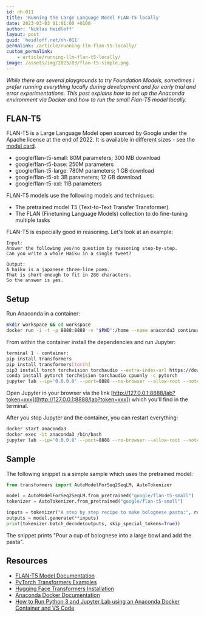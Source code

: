 ```yaml
---
id: nh-011
title: 'Running the Large Language Model FLAN-T5 locally'
date: 2023-03-03 01:01:00 +0100
author: 'Niklas Heidloff'
layout: post
guid: 'heidloff.net/nh-011'
permalink: /article/running-llm-flan-t5-locally/
custom_permalink:
    - article/running-llm-flan-t5-locally/
image: /assets/img/2023/03/flan-t5-simple.png
---
```


*While there are several playgrounds to try Foundation Models, sometimes I prefer running everything locally during development and for early trial and error experimentations. This post explains how to set up the Anaconda environment via Docker and how to run the small Flan-T5 model locally.*

## FLAN-T5

FLAN-T5 is a Large Language Model open sourced by Google under the Apache license at the end of 2022. It is available in different sizes - see the [model card](https://huggingface.co/docs/transformers/model_doc/flan-t5).

* google/flan-t5-small: 80M parameters; 300 MB download
* google/flan-t5-base: 250M parameters
* google/flan-t5-large: 780M parameters; 1 GB download
* google/flan-t5-xl: 3B parameters; 12 GB download
* google/flan-t5-xxl: 11B parameters

FLAN-T5 models use the following models and techniques:

* The pretrained model T5 (Text-to-Text Transfer Transformer)
* The FLAN (Finetuning Language Models) collection to do fine-tuning multiple tasks

FLAN-T5 is especially good in reasoning. Let's look at an example:

```text
Input:
Answer the following yes/no question by reasoning step-by-step.
Can you write a whole Haiku in a single tweet?

Output:
A haiku is a japanese three-line poem.
That is short enough to fit in 280 characters. 
So the answer is yes.
```


## Setup

Run Anaconda in a container:

```bash
mkdir workspace && cd workspace
docker run -i -t -p 8888:8888 -v "$PWD":/home --name anaconda3 continuumio/anaconda3
```

From within the container install the dependencies and run Jupyter:

```bash
terminal 1 - container:
pip install transformers
pip install transformers[torch]
pip3 install torch torchvision torchaudio --extra-index-url https://download.pytorch.org/whl/cpu
conda install pytorch torchvision torchaudio cpuonly -c pytorch
jupyter lab --ip='0.0.0.0' --port=8888 --no-browser --allow-root --notebook-dir=/home
```

Open Jupyter in your browser via the link [http://127.0.0.1:8888/lab?token=xxx]([http://127.0.0.1:8888/lab?token=xxx]) which you'll find in the terminal.

After you stop Jupyter and the container, you can restart everything:

```bash
docker start anaconda3
docker exec -it anaconda3 /bin/bash
jupyter lab --ip='0.0.0.0' --port=8888 --no-browser --allow-root --notebook-dir=/home
```


## Sample

The following snippet is a simple sample which uses the pretrained model:

```python
from transformers import AutoModelForSeq2SeqLM, AutoTokenizer

model = AutoModelForSeq2SeqLM.from_pretrained("google/flan-t5-small")
tokenizer = AutoTokenizer.from_pretrained("google/flan-t5-small")

inputs = tokenizer("A step by step recipe to make bolognese pasta:", return_tensors="pt")
outputs = model.generate(**inputs)
print(tokenizer.batch_decode(outputs, skip_special_tokens=True))
```

The snippet prints "Pour a cup of bolognese into a large bowl and add the pasta".


## Resources

* [FLAN-T5 Model Documentation](https://huggingface.co/docs/transformers/model_doc/flan-t5)
* [PyTorch Transformers Examples](https://github.com/huggingface/transformers/tree/main/examples/pytorch)
* [Hugging Face Transformers Installation](https://huggingface.co/docs/transformers/installation)
* [Anaconda Docker Documentation](https://docs.anaconda.com/anaconda/user-guide/tasks/docker/)
* [How to Run Python 3 and Jupyter Lab using an Anaconda Docker Container and VS Code](https://www.youtube.com/watch?v=cK7vgjOntqM)